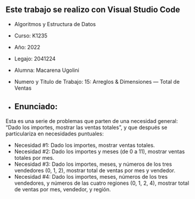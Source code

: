 ## Este trabajo se realizo con Visual Studio Code

- Algoritmos y Estructura de Datos
- Curso: K1235
- Año: 2022
- Legajo: 2041224
- Alumna: Macarena Ugolini

- Numero y Titulo de Trabajo:
15: Arreglos & Dimensiones — Total de Ventas
- ## Enunciado:
 Esta es una serie de problemas que parten de una necesidad general: “Dado
los importes, mostrar las ventas totales”, y que después se particulariza en
necesidades puntuales:
- Necesidad #1: Dado los importes, mostrar ventas totales.
- Necesidad #2: Dado los importes y meses (de 0 a 11), mostrar ventas totales
por mes.
- Necesidad #3: Dado los importes, meses, y números de los tres vendedores
(0, 1, 2), mostrar total de ventas por mes y vendedor.
- Necesidad #4: Dado los importes, meses, números de los tres vendedores, y
números de las cuatro regiones (0, 1, 2, 4), mostrar total de ventas por mes,
vendedor, y región.


